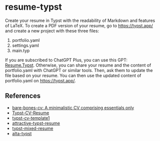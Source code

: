 # resume-typst
Create your resume in Typst with the readability of Markdown and features of LaTeX. To create a PDF version of your resume, go to https://typst.app/ and create a new project with these three files: 

1. portfolio.yaml
2. settings.yaml 
3. main.typ 

If you are subscribed to ChatGPT Plus, you can use this GPT: [Resume.Typst](https://chat.openai.com/g/g-DV5uM4nFv-resume-typst). Otherwise, you can share your resume and the content of portfolio.yaml with ChatGPT or similar tools. Then, ask them to update the file based on your resume. You can then use the updated content of portfolio.yaml on https://typst.app/.

## References

- [bare-bones-cv: A minimalistic CV comprising essentials only](https://github.com/caffeinatedgaze/bare-bones-cv)
- [Typst-CV-Resume](https://github.com/jxpeng98/Typst-CV-Resume)
- [typst-cv-template1](https://github.com/vaibhavjhawar/typst-cv-template1)
- [attractive-typst-resume](https://github.com/Harkunwar/attractive-typst-resume)
- [typst-mixed-resume](https://github.com/titaneric/typst-mixed-resume)
- [alta-typst](https://github.com/GeorgeHoneywood/alta-typst)
